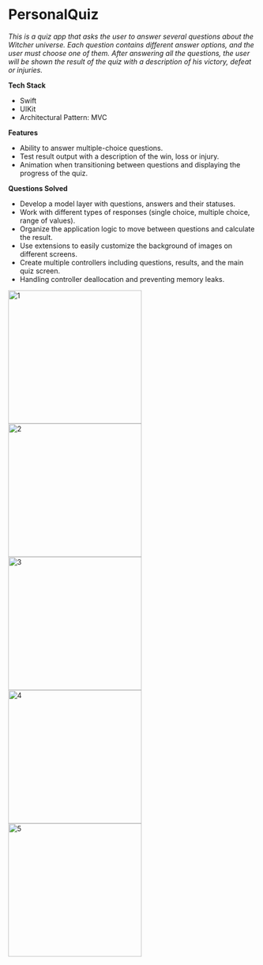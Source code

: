 # PersonalQuiz

*This is a quiz app that asks the user to answer several questions about the Witcher universe. Each question contains different answer options, and the user must choose one of them. After answering all the questions, the user will be shown the result of the quiz with a description of his victory, defeat or injuries.*

**Tech Stack**

- Swift
- UIKit
- Architectural Pattern: MVC

**Features**

- Ability to answer multiple-choice questions.
- Test result output with a description of the win, loss or injury.
- Animation when transitioning between questions and displaying the progress of the quiz.

**Questions Solved**

- Develop a model layer with questions, answers and their statuses.
- Work with different types of responses (single choice, multiple choice, range of values).
- Organize the application logic to move between questions and calculate the result.
- Use extensions to easily customize the background of images on different screens.
- Create multiple controllers including questions, results, and the main quiz screen.
- Handling controller deallocation and preventing memory leaks.

<img width="270" alt="1" src="https://github.com/Lepiozdyx/PersonalQuiz/assets/24369933/fa4b5d02-6348-4ab5-b00d-fb597851c785">
<img width="270" alt="2" src="https://github.com/Lepiozdyx/PersonalQuiz/assets/24369933/6363931c-31c1-4ea3-a0e8-32343c9b25e4">
<img width="270" alt="3" src="https://github.com/Lepiozdyx/PersonalQuiz/assets/24369933/85792f70-da9f-4027-a8c0-ee7255b675e6">
<img width="270" alt="4" src="https://github.com/Lepiozdyx/PersonalQuiz/assets/24369933/3fbfd135-576e-44f9-99b6-723abea80633">
<img width="270" alt="5" src="https://github.com/Lepiozdyx/PersonalQuiz/assets/24369933/dbb4c0b6-ef6b-444e-b20a-dcf7fab21acb">
